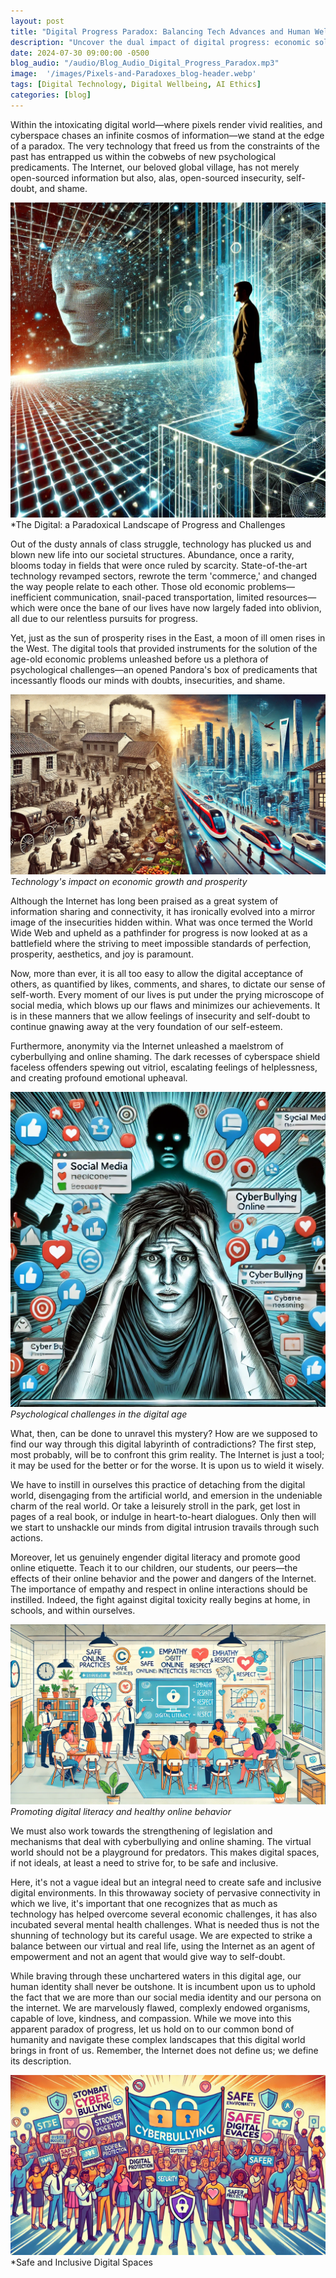 ```yaml
---
layout: post
title: "Digital Progress Paradox: Balancing Tech Advances and Human Well-being"
description: "Uncover the dual impact of digital progress: economic solutions vs. psychological challenges. Learn strategies to thrive in our hyper-connected world."
date: 2024-07-30 09:00:00 -0500
blog_audio: "/audio/Blog_Audio_Digital_Progress_Paradox.mp3"
image:  '/images/Pixels-and-Paradoxes_blog-header.webp'
tags: [Digital Technology, Digital Wellbeing, AI Ethics]
categories: [blog]
---
```


Within the intoxicating digital world—where pixels render vivid realities, and cyberspace chases an infinite cosmos of information—we stand at the edge of a paradox. The very technology that freed us from the constraints of the past has entrapped us within the cobwebs of new psychological predicaments. The Internet, our beloved global village, has not merely open-sourced information but also, alas, open-sourced insecurity, self-doubt, and shame.

![](/images/Pixels-and-Paradoxes-intro.webp)
*The Digital: a Paradoxical Landscape of Progress and Challenges

Out of the dusty annals of class struggle, technology has plucked us and blown new life into our societal structures. Abundance, once a rarity, blooms today in fields that were once ruled by scarcity. State-of-the-art technology revamped sectors, rewrote the term 'commerce,' and changed the way people relate to each other. Those old economic problems—inefficient communication, snail-paced transportation, limited resources—which were once the bane of our lives have now largely faded into oblivion, all due to our relentless pursuits for progress.

Yet, just as the sun of prosperity rises in the East, a moon of ill omen rises in the West. The digital tools that provided instruments for the solution of the age-old economic problems unleashed before us a plethora of psychological challenges—an opened Pandora's box of predicaments that incessantly floods our minds with doubts, insecurities, and shame.

![Digital Paradox](/images/Pixels-and-Paradoxes-economies.webp)
*Technology's impact on economic growth and prosperity*

Although the Internet has long been praised as a great system of information sharing and connectivity, it has ironically evolved into a mirror image of the insecurities hidden within. What was once termed the World Wide Web and upheld as a pathfinder for progress is now looked at as a battlefield where the striving to meet impossible standards of perfection, prosperity, aesthetics, and joy is paramount.

Now, more than ever, it is all too easy to allow the digital acceptance of others, as quantified by likes, comments, and shares, to dictate our sense of self-worth. Every moment of our lives is put under the prying microscope of social media, which blows up our flaws and minimizes our achievements. It is in these manners that we allow feelings of insecurity and self-doubt to continue gnawing away at the very foundation of our self-esteem.

Furthermore, anonymity via the Internet unleashed a maelstrom of cyberbullying and online shaming. The dark recesses of cyberspace shield faceless offenders spewing out vitriol, escalating feelings of helplessness, and creating profound emotional upheaval.

![Digital Paradox](/images/Pixels-and-Paradoxes_psychologial_challenges.webp)
*Psychological challenges in the digital age*

What, then, can be done to unravel this mystery? How are we supposed to find our way through this digital labyrinth of contradictions? The first step, most probably, will be to confront this grim reality. The Internet is just a tool; it may be used for the better or for the worse. It is upon us to wield it wisely.

We have to instill in ourselves this practice of detaching from the digital world, disengaging from the artificial world, and emersion in the undeniable charm of the real world. Or take a leisurely stroll in the park, get lost in pages of a real book, or indulge in heart-to-heart dialogues. Only then will we start to unshackle our minds from digital intrusion travails through such actions.

Moreover, let us genuinely engender digital literacy and promote good online etiquette. Teach it to our children, our students, our peers—the effects of their online behavior and the power and dangers of the Internet. The importance of empathy and respect in online interactions should be instilled. Indeed, the fight against digital toxicity really begins at home, in schools, and within ourselves.

![Digital Paradox](/images/Pixels-and-Paradoxes_digital_literacy.webp)
*Promoting digital literacy and healthy online behavior*

We must also work towards the strengthening of legislation and mechanisms that deal with cyberbullying and online shaming. The virtual world should not be a playground for predators. This makes digital spaces, if not ideals, at least a need to strive for, to be safe and inclusive.

Here, it's not a vague ideal but an integral need to create safe and inclusive digital environments. In this throwaway society of pervasive connectivity in which we live, it's important that one recognizes that as much as technology has helped overcome several economic challenges, it has also incubated several mental health challenges. What is needed thus is not the shunning of technology but its careful usage. We are expected to strike a balance between our virtual and real life, using the Internet as an agent of empowerment and not an agent that would give way to self-doubt.

While braving through these unchartered waters in this digital age, our human identity shall never be outshone. It is incumbent upon us to uphold the fact that we are more than our social media identity and our persona on the internet. We are marvelously flawed, complexly endowed organisms, capable of love, kindness, and compassion. While we move into this apparent paradox of progress, let us hold on to our common bond of humanity and navigate these complex landscapes that this digital world brings in front of us. Remember, the Internet does not define us; we define its description.

![Digital Paradox](/images/Pixels-and-Paradoxes_safe_digital_places.webp)
*Safe and Inclusive Digital Spaces
